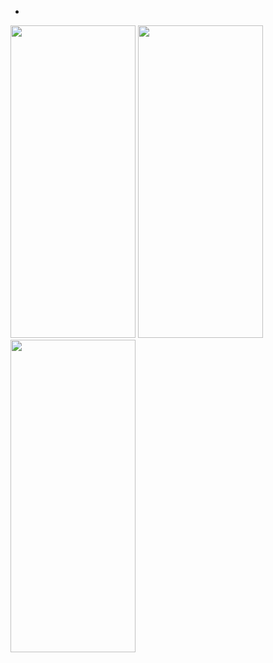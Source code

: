 
- 
<img src="https://github.com/Mukund-Vaghasiya13/AppleFrameWork/assets/115715969/6ff56a0b-d5d9-4046-9d28-f1253d6bc7c5" width="200" height="500">


<img src="https://github.com/Mukund-Vaghasiya13/AppleFrameWork/assets/115715969/cf3c8b6b-d5ba-4919-b3a5-16533ce99c5c" width="200" height="500">

<img src="https://github.com/Mukund-Vaghasiya13/AppleFrameWork/assets/115715969/cf3c8b6b-d5ba-4919-b3a5-16533ce99c5c" width="200" height="500">
